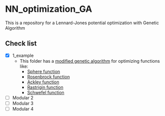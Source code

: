 # NN_optimization_GA
This is a repository for a Lennard-Jones potential optimization with Genetic Algorithm

## Check list
- [x] 1_example
	- This folder has a [modified genetic algorithm](https://www.sciencedirect.com/science/article/abs/pii/S0096300308002907) for optimizing functions like:
		- [Sphere function](http://benchmarkfcns.xyz/benchmarkfcns/spherefcn.html)
		- [Rosenbrock function](https://www.sfu.ca/~ssurjano/rosen.html)
		- [Ackley function](https://www.sfu.ca/~ssurjano/ackley.html)
		- [Rastrigin function](https://www.sfu.ca/~ssurjano/rastr.html)
		- [Schwefel function](https://www.sfu.ca/~ssurjano/schwef.html) 
- [ ] Modular 2
- [ ] Modular 3
- [ ] Modular 4
